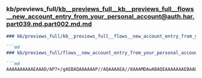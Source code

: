 ### kb/previews_full/kb__previews_full__kb__previews_full__flows__new_account_entry_from_your_personal_account@auth.har.part039.md.part002.md.md

```md
### kb/previews_full/kb__previews_full__flows__new_account_entry_from_your_personal_account@auth.har.part039.md.part002.md

```md
### kb/previews_full/flows__new_account_entry_from_your_personal_account@auth.har.part039.md (part 002)

```md
AAAAAAAAAAEAAAD/AP7+/gAEBAQAAAAAAP//AQAAAAEA//8AAAMDAwABAQEAAAAAAAEBAAD///8AAQEAAAI
```

```

```

```
